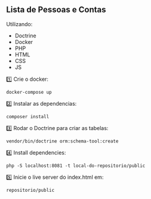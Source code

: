 ## Lista de Pessoas e Contas
Utilizando:
- Doctrine
- Docker
- PHP
- HTML
- CSS
- JS

:one: Crie o docker:

```
docker-compose up
```

:two: Instalar as dependencias:

```
composer install
```
:three: Rodar o Doctrine para criar as tabelas:

```
vendor/bin/doctrine orm:schema-tool:create
```

:four: Install dependencies:

```
php -S localhost:8081 -t local-do-repositorio/public
```

:five: Inicie o live server do index.html em:

```
repositorio/public
```
